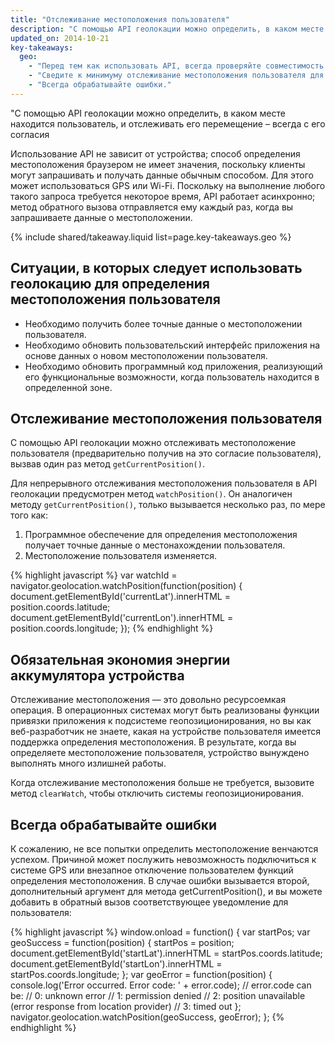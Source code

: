 ```yaml
---
title: "Отслеживание местоположения пользователя"
description: "С помощью API геолокации можно определить, в каком месте находится пользователь, и отслеживать его перемещение – всегда с его согласия"
updated_on: 2014-10-21
key-takeaways:
  geo: 
    - "Перед тем как использовать API, всегда проверяйте совместимость."
    - "Сведите к минимуму отслеживание местоположения пользователя для экономии ресурса аккумулятора устройства."
    - "Всегда обрабатывайте ошибки."
---
```


<p class="intro">
  "С помощью API геолокации можно определить, в каком месте находится пользователь, и отслеживать его перемещение – всегда с его согласия
</p>



Использование API не зависит от устройства; способ определения местоположения
браузером не имеет значения, поскольку клиенты могут запрашивать и получать данные
обычным способом. Для этого может использоваться GPS или Wi-Fi. Поскольку на выполнение любого 
такого запроса требуется некоторое время, API работает асинхронно; метод обратного вызова отправляется ему
 каждый раз, когда вы запрашиваете данные о местоположении.

{% include shared/takeaway.liquid list=page.key-takeaways.geo %}

## Ситуации, в которых следует использовать геолокацию для определения местоположения пользователя

* Необходимо получить более точные данные о местоположении пользователя.
* Необходимо обновить пользовательский интерфейс приложения на основе данных 
о новом местоположении пользователя.
* Необходимо обновить программный код приложения, реализующий его функциональные возможности, когда пользователь находится
 в определенной зоне.

## Отслеживание местоположения пользователя

С помощью API геолокации можно отслеживать местоположение пользователя (предварительно 
получив на это согласие пользователя), вызвав один раз метод `getCurrentPosition()`.  

Для непрерывного отслеживания местоположения пользователя в 
API геолокации предусмотрен метод `watchPosition()`. Он аналогичен методу 
`getCurrentPosition()`, только вызывается несколько раз, по мере того как:


1.  Программное обеспечение для определения местоположения получает точные данные о местонахождении пользователя.
2.  Местоположение пользователя изменяется.
 
{% highlight javascript %}
var watchId = navigator.geolocation.watchPosition(function(position) {
  document.getElementById('currentLat').innerHTML = position.coords.latitude;
  document.getElementById('currentLon').innerHTML = position.coords.longitude;
});
{% endhighlight %}

## Обязательная экономия энергии аккумулятора устройства

Отслеживание местоположения — это довольно ресурсоемкая операция.  В операционных 
системах могут быть реализованы функции
привязки приложения к подсистеме геопозиционирования, но вы как веб-разработчик не знаете, какая
 на устройстве пользователя имеется поддержка определения местоположения. В результате, когда вы определяете местоположение пользователя,
устройство вынуждено выполнять много излишней работы.

Когда отслеживание местоположения больше не требуется, вызовите метод `clearWatch`, чтобы 
отключить системы геопозиционирования.

## Всегда обрабатывайте ошибки

К сожалению, не все попытки определить местоположение венчаются успехом. Причиной может послужить невозможность подключиться к системе GPS
или внезапное отключение пользователем функций определения местоположения. В случае ошибки вызывается второй,
дополнительный аргумент для метода getCurrentPosition(),
и вы можете добавить в обратный вызов соответствующее уведомление для пользователя:

{% highlight javascript %}
window.onload = function() {
  var startPos;
  var geoSuccess = function(position) {
    startPos = position;
    document.getElementById('startLat').innerHTML = startPos.coords.latitude;
    document.getElementById('startLon').innerHTML = startPos.coords.longitude;
  };
  var geoError = function(position) {
    console.log('Error occurred. Error code: ' + error.code);
    // error.code can be:
    //   0: unknown error
    //   1: permission denied
    //   2: position unavailable (error response from location provider)
    //   3: timed out
  };
  navigator.geolocation.watchPosition(geoSuccess, geoError);
};
{% endhighlight %}


